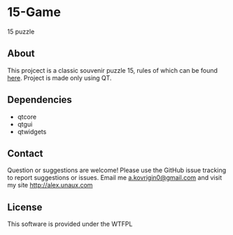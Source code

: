 # 15-Game
15 puzzle

## About
This projcect is a classic souvenir puzzle 15, rules of which can be found [here](https://en.wikipedia.org/wiki/15_puzzle).
Project is made only using QT.

## Dependencies
* qtcore
* qtgui
* qtwidgets

## Contact
Question or suggestions are welcome!
Please use the GitHub issue tracking to report suggestions or issues.
Email me a.kovrigin0@gmail.com and visit my site http://alex.unaux.com

## License
This software is provided under the WTFPL
